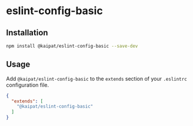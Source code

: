 # eslint-config-basic

## Installation
```sh
npm install @kaipat/eslint-config-basic --save-dev
```

## Usage
Add `@kaipat/eslint-config-basic` to the `extends` section of your `.eslintrc` configuration file.
```json
{
  "extends": [
    "@kaipat/eslint-config-basic"
  ]
}
```
